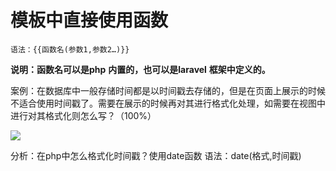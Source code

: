 # 模板中直接使用函数



`语法：{{函数名(参数1,参数2…)}}`

**说明：函数名可以是php** **内置的，也可以是laravel** **框架中定义的。**



案例：在数据库中一般存储时间都是以时间戳去存储的，但是在页面上展示的时候不适合使用时间戳了。需要在展示的时候再对其进行格式化处理，如需要在视图中进行对其格式化则怎么写？（100%）

![](https://i.loli.net/2019/04/20/5cbb244edf350.png)



分析：在php中怎么格式化时间戳？使用date函数
语法：date(格式,时间戳)